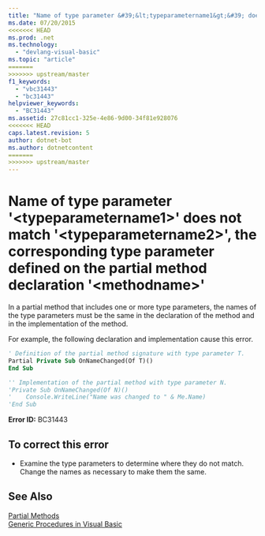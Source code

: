 ```yaml
---
title: "Name of type parameter &#39;&lt;typeparametername1&gt;&#39; does not match &#39;&lt;typeparametername2&gt;&#39;, the corresponding type parameter defined on the partial method declaration &#39;&lt;methodname&gt;&#39;"
ms.date: 07/20/2015
<<<<<<< HEAD
ms.prod: .net
ms.technology: 
  - "devlang-visual-basic"
ms.topic: "article"
=======
>>>>>>> upstream/master
f1_keywords: 
  - "vbc31443"
  - "bc31443"
helpviewer_keywords: 
  - "BC31443"
ms.assetid: 27c81cc1-325e-4e86-9d00-34f81e928076
<<<<<<< HEAD
caps.latest.revision: 5
author: dotnet-bot
ms.author: dotnetcontent
=======
>>>>>>> upstream/master
---
```

# Name of type parameter &#39;&lt;typeparametername1&gt;&#39; does not match &#39;&lt;typeparametername2&gt;&#39;, the corresponding type parameter defined on the partial method declaration &#39;&lt;methodname&gt;&#39;
In a partial method that includes one or more type parameters, the names of the type parameters must be the same in the declaration of the method and in the implementation of the method.  
  
 For example, the following declaration and implementation cause this error.  
  
```vb  
' Definition of the partial method signature with type parameter T.  
Partial Private Sub OnNameChanged(Of T)()  
End Sub  
```  
  
```vb  
'' Implementation of the partial method with type parameter N.  
'Private Sub OnNameChanged(Of N)()  
'    Console.WriteLine("Name was changed to " & Me.Name)  
'End Sub  
```  
  
 **Error ID:** BC31443  
  
## To correct this error  
  
-   Examine the type parameters to determine where they do not match. Change the names as necessary to make them the same.  
  
## See Also  
 [Partial Methods](../../visual-basic/programming-guide/language-features/procedures/partial-methods.md)  
 [Generic Procedures in Visual Basic](../../visual-basic/programming-guide/language-features/data-types/generic-procedures.md)
